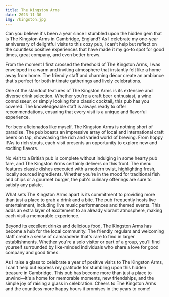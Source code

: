 ```yaml
---
title: The Kingston Arms
date: 2023-11-30
img: /kingston.jpg
---
```


Can you believe it's been a year since I stumbled upon the hidden gem that is The Kingston Arms in Cambridge, England? As I celebrate my one-year anniversary of delightful visits to this cozy pub, I can't help but reflect on the countless positive experiences that have made it my go-to spot for good times, great company, and even better brews.

From the moment I first crossed the threshold of The Kingston Arms, I was enveloped in a warm and inviting atmosphere that instantly felt like a home away from home. The friendly staff and charming décor create an ambiance that's perfect for both intimate gatherings and lively celebrations.

One of the standout features of The Kingston Arms is its extensive and diverse drink selection. Whether you're a craft beer enthusiast, a wine connoisseur, or simply looking for a classic cocktail, this pub has you covered. The knowledgeable staff is always ready to offer recommendations, ensuring that every visit is a unique and flavorful experience.

For beer aficionados like myself, The Kingston Arms is nothing short of paradise. The pub boasts an impressive array of local and international craft beers on tap, showcasing the rich and varied world of brewing. From hoppy IPAs to rich stouts, each visit presents an opportunity to explore new and exciting flavors.

No visit to a British pub is complete without indulging in some hearty pub fare, and The Kingston Arms certainly delivers on this front. The menu features classic dishes executed with a modern twist, highlighting fresh, locally sourced ingredients. Whether you're in the mood for traditional fish and chips or a gourmet burger, the pub's culinary offerings are sure to satisfy any palate.

What sets The Kingston Arms apart is its commitment to providing more than just a place to grab a drink and a bite. The pub frequently hosts live entertainment, including live music performances and themed events. This adds an extra layer of excitement to an already vibrant atmosphere, making each visit a memorable experience.

Beyond its excellent drinks and delicious food, The Kingston Arms has become a hub for the local community. The friendly regulars and welcoming staff create a sense of camaraderie that's rare to find in larger establishments. Whether you're a solo visitor or part of a group, you'll find yourself surrounded by like-minded individuals who share a love for good company and good times.

As I raise a glass to celebrate a year of positive visits to The Kingston Arms, I can't help but express my gratitude for stumbling upon this hidden treasure in Cambridge. This pub has become more than just a place to unwind—it's a home for memorable moments, new friendships, and the simple joy of raising a glass in celebration. Cheers to The Kingston Arms and the countless more happy hours it promises in the years to come!
